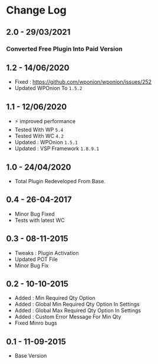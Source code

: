 # Change Log

## 2.0 - 29/03/2021
### Converted Free Plugin Into Paid Version

## 1.2 - 14/06/2020
* Fixed : https://github.com/wponion/wponion/issues/252
* Updated WPOnion To `1.5.2`

## 1.1 - 12/06/2020
* ⚡ improved performance
* Tested With WP `5.4`
* Tested With WC `4.2`
* Updated : WPOnion `1.5.1`
* Updated : VSP Framework `1.8.9.1`

## 1.0 - 24/04/2020
* Total Plugin Redeveloped From Base.

## 0.4 - 26-04-2017
* Minor Bug Fixed
* Tests with latest WC

## 0.3 - 08-11-2015
* Tweaks : Plugin Activation
* Updated POT File
* Minor Bug Fix

## 0.2 - 10-10-2015
* Added : Min Required Qty Option
* Added : Global Min Required Qty Option In Settings
* Added : Global Max Required Qty Option In Settings
* Added : Custom Error Message For Min Qty
* Fixed Minro bugs

## 0.1 - 11-09-2015
* Base Version
